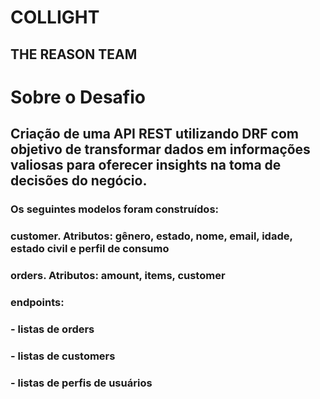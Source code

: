 # COLLIGHT
## THE REASON TEAM

# Sobre o Desafio

## Criação de uma API REST utilizando DRF com objetivo de transformar dados em informações valiosas para oferecer insights na toma de decisões do negócio.

### Os seguintes modelos foram construídos: 
### customer. Atributos: gênero, estado, nome, email, idade, estado civil e perfil de consumo
### orders. Atributos: amount, items, customer

### endpoints:
### - listas de orders
### - listas de customers
### - listas de perfis de usuários
